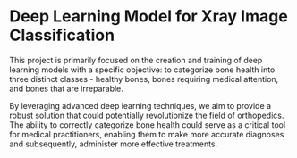 # Deep Learning Model for Xray Image Classification

This project is primarily focused on the creation and training of deep learning models with a specific objective: to categorize bone health into three distinct classes - healthy bones, bones 
requiring medical attention, and bones that are irreparable.

By leveraging advanced deep learning techniques, we aim to provide a robust solution that could potentially revolutionize the field of orthopedics. The ability to correctly categorize bone
health could serve as a critical tool for medical practitioners, enabling them to make more accurate diagnoses and subsequently, administer more effective treatments.
